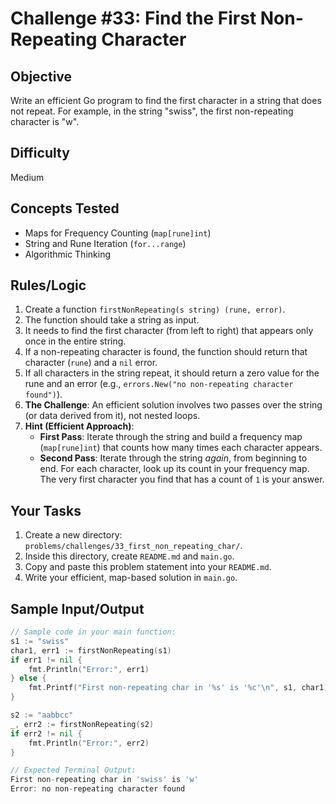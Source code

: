 # Challenge #33: Find the First Non-Repeating Character

## Objective
Write an efficient Go program to find the first character in a string that does not repeat. For example, in the string "swiss", the first non-repeating character is "w".

## Difficulty
Medium

## Concepts Tested
* Maps for Frequency Counting (`map[rune]int`)
* String and Rune Iteration (`for...range`)
* Algorithmic Thinking

## Rules/Logic
1.  Create a function `firstNonRepeating(s string) (rune, error)`.
2.  The function should take a string as input.
3.  It needs to find the first character (from left to right) that appears only once in the entire string.
4.  If a non-repeating character is found, the function should return that character (`rune`) and a `nil` error.
5.  If all characters in the string repeat, it should return a zero value for the rune and an error (e.g., `errors.New("no non-repeating character found")`).
6.  **The Challenge**: An efficient solution involves two passes over the string (or data derived from it), not nested loops.
7.  **Hint (Efficient Approach)**:
    * **First Pass**: Iterate through the string and build a frequency map (`map[rune]int`) that counts how many times each character appears.
    * **Second Pass**: Iterate through the string *again*, from beginning to end. For each character, look up its count in your frequency map. The very first character you find that has a count of `1` is your answer.

## Your Tasks
1.  Create a new directory: `problems/challenges/33_first_non_repeating_char/`.
2.  Inside this directory, create `README.md` and `main.go`.
3.  Copy and paste this problem statement into your `README.md`.
4.  Write your efficient, map-based solution in `main.go`.

## Sample Input/Output

```go
// Sample code in your main function:
s1 := "swiss"
char1, err1 := firstNonRepeating(s1)
if err1 != nil {
    fmt.Println("Error:", err1)
} else {
    fmt.Printf("First non-repeating char in '%s' is '%c'\n", s1, char1)
}

s2 := "aabbcc"
_, err2 := firstNonRepeating(s2)
if err2 != nil {
    fmt.Println("Error:", err2)
}

// Expected Terminal Output:
First non-repeating char in 'swiss' is 'w'
Error: no non-repeating character found